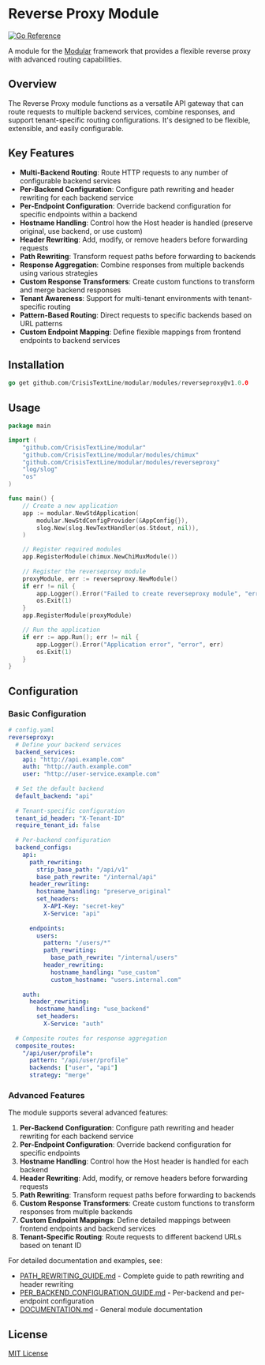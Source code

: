 # Reverse Proxy Module

[![Go Reference](https://pkg.go.dev/badge/github.com/CrisisTextLine/modular/modules/reverseproxy.svg)](https://pkg.go.dev/github.com/CrisisTextLine/modular/modules/reverseproxy)

A module for the [Modular](https://github.com/CrisisTextLine/modular) framework that provides a flexible reverse proxy with advanced routing capabilities.

## Overview

The Reverse Proxy module functions as a versatile API gateway that can route requests to multiple backend services, combine responses, and support tenant-specific routing configurations. It's designed to be flexible, extensible, and easily configurable.

## Key Features

* **Multi-Backend Routing**: Route HTTP requests to any number of configurable backend services
* **Per-Backend Configuration**: Configure path rewriting and header rewriting for each backend service
* **Per-Endpoint Configuration**: Override backend configuration for specific endpoints within a backend
* **Hostname Handling**: Control how the Host header is handled (preserve original, use backend, or use custom)
* **Header Rewriting**: Add, modify, or remove headers before forwarding requests
* **Path Rewriting**: Transform request paths before forwarding to backends
* **Response Aggregation**: Combine responses from multiple backends using various strategies
* **Custom Response Transformers**: Create custom functions to transform and merge backend responses
* **Tenant Awareness**: Support for multi-tenant environments with tenant-specific routing
* **Pattern-Based Routing**: Direct requests to specific backends based on URL patterns
* **Custom Endpoint Mapping**: Define flexible mappings from frontend endpoints to backend services

## Installation

```go
go get github.com/CrisisTextLine/modular/modules/reverseproxy@v1.0.0
```

## Usage

```go
package main

import (
	"github.com/CrisisTextLine/modular"
	"github.com/CrisisTextLine/modular/modules/chimux"
	"github.com/CrisisTextLine/modular/modules/reverseproxy"
	"log/slog"
	"os"
)

func main() {
	// Create a new application
	app := modular.NewStdApplication(
		modular.NewStdConfigProvider(&AppConfig{}),
		slog.New(slog.NewTextHandler(os.Stdout, nil)),
	)

	// Register required modules
	app.RegisterModule(chimux.NewChiMuxModule())
	
	// Register the reverseproxy module
	proxyModule, err := reverseproxy.NewModule()
	if err != nil {
		app.Logger().Error("Failed to create reverseproxy module", "error", err)
		os.Exit(1)
	}
	app.RegisterModule(proxyModule)

	// Run the application
	if err := app.Run(); err != nil {
		app.Logger().Error("Application error", "error", err)
		os.Exit(1)
	}
}
```

## Configuration

### Basic Configuration

```yaml
# config.yaml
reverseproxy:
  # Define your backend services
  backend_services:
    api: "http://api.example.com"
    auth: "http://auth.example.com"
    user: "http://user-service.example.com"
  
  # Set the default backend
  default_backend: "api"
  
  # Tenant-specific configuration
  tenant_id_header: "X-Tenant-ID"
  require_tenant_id: false
  
  # Per-backend configuration
  backend_configs:
    api:
      path_rewriting:
        strip_base_path: "/api/v1"
        base_path_rewrite: "/internal/api"
      header_rewriting:
        hostname_handling: "preserve_original"
        set_headers:
          X-API-Key: "secret-key"
          X-Service: "api"
      
      endpoints:
        users:
          pattern: "/users/*"
          path_rewriting:
            base_path_rewrite: "/internal/users"
          header_rewriting:
            hostname_handling: "use_custom"
            custom_hostname: "users.internal.com"
    
    auth:
      header_rewriting:
        hostname_handling: "use_backend"
        set_headers:
          X-Service: "auth"
  
  # Composite routes for response aggregation
  composite_routes:
    "/api/user/profile":
      pattern: "/api/user/profile"
      backends: ["user", "api"]
      strategy: "merge"
```

### Advanced Features

The module supports several advanced features:

1. **Per-Backend Configuration**: Configure path rewriting and header rewriting for each backend service
2. **Per-Endpoint Configuration**: Override backend configuration for specific endpoints
3. **Hostname Handling**: Control how the Host header is handled for each backend
4. **Header Rewriting**: Add, modify, or remove headers before forwarding requests
5. **Path Rewriting**: Transform request paths before forwarding to backends
6. **Custom Response Transformers**: Create custom functions to transform responses from multiple backends
7. **Custom Endpoint Mappings**: Define detailed mappings between frontend endpoints and backend services
8. **Tenant-Specific Routing**: Route requests to different backend URLs based on tenant ID

For detailed documentation and examples, see:
- [PATH_REWRITING_GUIDE.md](PATH_REWRITING_GUIDE.md) - Complete guide to path rewriting and header rewriting
- [PER_BACKEND_CONFIGURATION_GUIDE.md](PER_BACKEND_CONFIGURATION_GUIDE.md) - Per-backend and per-endpoint configuration
- [DOCUMENTATION.md](DOCUMENTATION.md) - General module documentation

## License

[MIT License](LICENSE)
